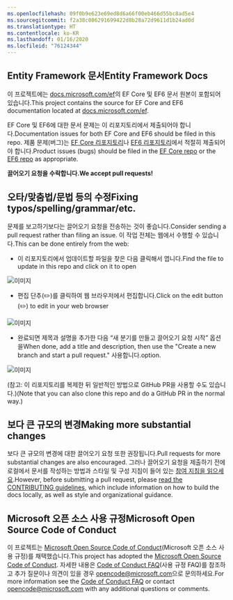 ```yaml
---
ms.openlocfilehash: 09f0b9e623e69ed8d6a66f00eb466d55bc8ad5e4
ms.sourcegitcommit: f2a38c086291699422d8b28a72d9611d1b24ad0d
ms.translationtype: HT
ms.contentlocale: ko-KR
ms.lasthandoff: 01/16/2020
ms.locfileid: "76124344"
---
```

## <a name="entity-framework-docs"></a><span data-ttu-id="c9ab3-101">Entity Framework 문서</span><span class="sxs-lookup"><span data-stu-id="c9ab3-101">Entity Framework Docs</span></span>

<span data-ttu-id="c9ab3-102">이 프로젝트에는 [docs.microsoft.com/ef](https://docs.microsoft.com/ef/)의 EF Core 및 EF6 문서 원본이 포함되어 있습니다.</span><span class="sxs-lookup"><span data-stu-id="c9ab3-102">This project contains the source for EF Core and EF6 documentation located at [docs.microsoft.com/ef](https://docs.microsoft.com/ef/).</span></span> 

<span data-ttu-id="c9ab3-103">EF Core 및 EF6에 대한 문서 문제는 이 리포지토리에서 제출되어야 합니다.</span><span class="sxs-lookup"><span data-stu-id="c9ab3-103">Documentation issues for both EF Core and EF6 should be filed in this repo.</span></span> <span data-ttu-id="c9ab3-104">제품 문제(버그)는 [EF Core 리포지토리](https://github.com/dotnet/efcore)나 [EF6 리포지토리](https://github.com/dotnet/ef6)에서 적절히 제출되어야 합니다.</span><span class="sxs-lookup"><span data-stu-id="c9ab3-104">Product issues (bugs) should be filed in the [EF Core repo](https://github.com/dotnet/efcore) or the [EF6 repo](https://github.com/dotnet/ef6) as appropriate.</span></span>

<span data-ttu-id="c9ab3-105">**끌어오기 요청을 수락합니다.**</span><span class="sxs-lookup"><span data-stu-id="c9ab3-105">**We accept pull requests!**</span></span>

## <a name="fixing-typosspellinggrammaretc"></a><span data-ttu-id="c9ab3-106">오타/맞춤법/문법 등의 수정</span><span class="sxs-lookup"><span data-stu-id="c9ab3-106">Fixing typos/spelling/grammar/etc.</span></span>

<span data-ttu-id="c9ab3-107">문제를 보고하기보다는 끌어오기 요청을 전송하는 것이 좋습니다.</span><span class="sxs-lookup"><span data-stu-id="c9ab3-107">Consider sending a pull request rather than filing an issue.</span></span> <span data-ttu-id="c9ab3-108">이 작업 전체는 웹에서 수행할 수 있습니다.</span><span class="sxs-lookup"><span data-stu-id="c9ab3-108">This can be done entirely from the web:</span></span>

* <span data-ttu-id="c9ab3-109">이 리포지토리에서 업데이트할 파일을 찾은 다음 클릭해서 엽니다.</span><span class="sxs-lookup"><span data-stu-id="c9ab3-109">Find the file to update in this repo and click on it to open</span></span>

![이미지](https://user-images.githubusercontent.com/1430078/64454137-10199400-d09f-11e9-9d1a-b7fdca2c518e.png)

* <span data-ttu-id="c9ab3-111">편집 단추(✏️️)를 클릭하여 웹 브라우저에서 편집합니다.</span><span class="sxs-lookup"><span data-stu-id="c9ab3-111">Click on the edit button (✏️) to edit in your web browser</span></span>

![이미지](https://user-images.githubusercontent.com/1430078/64454321-85856480-d09f-11e9-85a6-1c93bc6611e2.png)

* <span data-ttu-id="c9ab3-113">완료되면 제목과 설명을 추가한 다음 “새 분기를 만들고 끌어오기 요청 시작” 옵션을</span><span class="sxs-lookup"><span data-stu-id="c9ab3-113">When done, add a title and description, then use the "Create a new branch and start a pull request."</span></span> <span data-ttu-id="c9ab3-114">사용합니다.</span><span class="sxs-lookup"><span data-stu-id="c9ab3-114">option.</span></span>

![이미지](https://user-images.githubusercontent.com/1430078/64454455-dac17600-d09f-11e9-922b-0346117011f5.png)

<span data-ttu-id="c9ab3-116">(참고: 이 리포지토리를 복제한 뒤 일반적인 방법으로 GitHub PR을 사용할 수도 있습니다.)</span><span class="sxs-lookup"><span data-stu-id="c9ab3-116">(Note that you can also clone this repo and do a GitHub PR in the normal way.)</span></span>

## <a name="making-more-substantial-changes"></a><span data-ttu-id="c9ab3-117">보다 큰 규모의 변경</span><span class="sxs-lookup"><span data-stu-id="c9ab3-117">Making more substantial changes</span></span>

<span data-ttu-id="c9ab3-118">보다 큰 규모의 변경에 대한 끌어오기 요청 또한 권장됩니다.</span><span class="sxs-lookup"><span data-stu-id="c9ab3-118">Pull requests for more substantial changes are also encouraged.</span></span> <span data-ttu-id="c9ab3-119">그러나 끌어오기 요청을 제출하기 전에 로컬에서 문서를 작성하는 방법과 스타일 및 구성 지침이 들어 있는 [참여 지침을 읽으세요](CONTRIBUTING.md).</span><span class="sxs-lookup"><span data-stu-id="c9ab3-119">However, before submitting a pull request, please [read the CONTRIBUTING guidelines](CONTRIBUTING.md), which include information on how to build the docs locally, as well as style and organizational guidance.</span></span>

## <a name="microsoft-open-source-code-of-conduct"></a><span data-ttu-id="c9ab3-120">Microsoft 오픈 소스 사용 규정</span><span class="sxs-lookup"><span data-stu-id="c9ab3-120">Microsoft Open Source Code of Conduct</span></span>

<span data-ttu-id="c9ab3-121">이 프로젝트는 [Microsoft Open Source Code of Conduct](https://opensource.microsoft.com/codeofconduct/)(Microsoft 오픈 소스 사용 규정)를 채택했습니다.</span><span class="sxs-lookup"><span data-stu-id="c9ab3-121">This project has adopted the [Microsoft Open Source Code of Conduct](https://opensource.microsoft.com/codeofconduct/).</span></span>
<span data-ttu-id="c9ab3-122">자세한 내용은 [Code of Conduct FAQ](https://opensource.microsoft.com/codeofconduct/faq/)(사용 규정 FAQ)를 참조하고 추가 질문이나 의견이 있을 경우 [opencode@microsoft.com](mailto:opencode@microsoft.com)으로 문의하세요.</span><span class="sxs-lookup"><span data-stu-id="c9ab3-122">For more information see the [Code of Conduct FAQ](https://opensource.microsoft.com/codeofconduct/faq/) or contact [opencode@microsoft.com](mailto:opencode@microsoft.com) with any additional questions or comments.</span></span>

